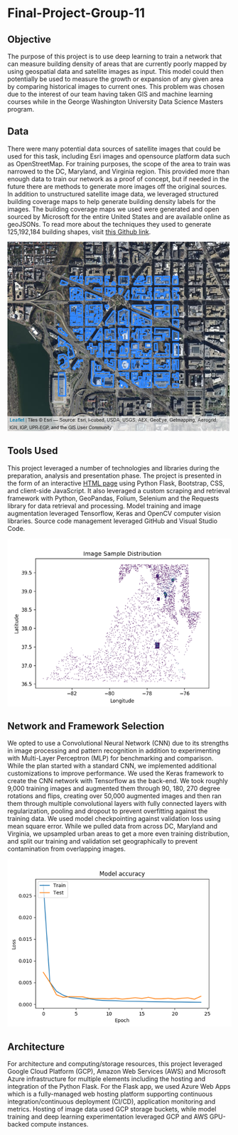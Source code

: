 # Final-Project-Group-11

## Objective
The purpose of this project is to use deep learning to train a network that can measure building density of areas that are currently poorly mapped by using geospatial data and satellite images as input. This model could then potentially be used to measure the growth or expansion of any given area by comparing historical images to current ones. This problem was chosen due to the interest of our team having taken GIS and machine learning courses while in the George Washington University Data Science Masters program.

## Data
There were many potential data sources of satellite images that could be used for this task, including Esri images and opensource platform data such as OpenStreetMap. For training purposes, the scope of the area to train was narrowed to the DC, Maryland, and Virginia region. This provided more than enough data to train our network as a proof of concept, but if needed in the future there are methods to generate more images off the original sources. In addition to unstructured satellite image data, we leveraged structured building coverage maps to help generate building density labels for the images. The building coverage maps we used were generated and open sourced by Microsoft for the entire United States and are available online as geoJSONs. To read more about the techniques they used to generate 125,192,184 building shapes, visit [this Github link](https://github.com/microsoft/USBuildingFootprints).

![Building Polygons](https://github.com/GWUGroup11/Final-Project-Group-11/blob/master/Code/static/polymap.png)

## Tools Used
This project leveraged a number of technologies and libraries during the preparation, analysis and presentation phase. The project is presented in the form of an interactive [HTML page](https://dats6203.azurewebsites.net/) using Python Flask, Bootstrap, CSS, and client-side JavaScript. It also leveraged a custom scraping and retrieval framework with Python, GeoPandas, Folium, Selenium and the Requests library for data retrieval and processing. Model training and image augmentation leveraged Tensorflow, Keras and OpenCV computer vision libraries. Source code management leveraged GitHub and Visual Studio Code.

![Imagery Distribution](https://github.com/GWUGroup11/Final-Project-Group-11/blob/master/Code/static/scatter.png)

## Network and Framework Selection
We opted to use a Convolutional Neural Network (CNN) due to its strengths in image processing and pattern recognition in addition to experimenting with Multi-Layer Perceptron (MLP) for benchmarking and comparison. While the plan started with a standard CNN, we implemented additional customizations to improve performance. We used the Keras framework to create the CNN network with Tensorflow as the back-end. We took roughly 9,000 training images and augmented them through 90, 180, 270 degree rotations and flips, creating over 50,000 augmented images and then ran them through multiple convolutional layers with fully connected layers with regularization, pooling and dropout to prevent overfitting against the training data. We used model checkpointing against validation loss using mean square error. While we pulled data from across DC, Maryland and Virginia, we upsampled urban areas to get a more even training distribution, and split our training and validation set geographically to prevent contamination from overlapping images.

![CNN Loss](https://github.com/GWUGroup11/Final-Project-Group-11/blob/master/Code/static/cnnloss.png)

## Architecture
For architecture and computing/storage resources, this project leveraged Google Cloud Platform (GCP), Amazon Web Services (AWS) and Microsoft Azure infrastructure for multiple elements including the hosting and integration of the Python Flask. For the Flask app, we used Azure Web Apps which is a fully-managed web hosting platform supporting continuous integration/continuous deployment (CI/CD), application monitoring and metrics. Hosting of image data used GCP storage buckets, while model training and deep learning experimentation leveraged GCP and AWS GPU-backed compute instances.

